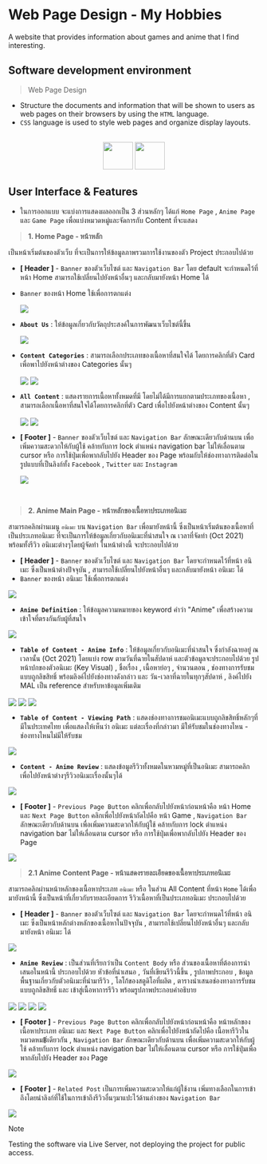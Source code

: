 # Web Page Design - My Hobbies

A website that provides information about games and anime that I find interesting.

## Software development environment

> Web Page Design
- Structure the documents and information that will be shown to users as web pages on their browsers by using the `HTML` language.
- `CSS` language is used to style web pages and organize display layouts.
  
<br>
<div align="center">
<img src="https://upload.wikimedia.org/wikipedia/commons/thumb/3/38/HTML5_Badge.svg/800px-HTML5_Badge.svg.png" width="60" height="55">
<img src="https://upload.wikimedia.org/wikipedia/commons/thumb/6/62/CSS3_logo.svg/800px-CSS3_logo.svg.png" width="60" height="55">
</div>

## User Interface & Features

* ในการออกแบบ จะแบ่งการแสดงผลออกเป็น 3 ส่วนหลักๆ ได้แก่ `Home Page` , `Anime Page` และ `Game Page` เพื่อแบ่งหมวดหมู่และจัดการกับ Content ที่จะแสดง

> **1. Home Page - หน้าหลัก**

เป็นหน้าเริ่มต้นของตัวเว็บ ที่จะเป็นการให้ข้อมูลภาพรวมการใช้งานของตัว Project ประกอบไปด้วย
  * **[ Header ]** - `Banner` ของตัวเว็บไซต์ และ `Navigation Bar` โดย default จะกำหนดไว้ที่หน้า Home สามารถใช้เปลี่ยนไปยังหน้าอื่นๆ และกลับมายังหน้า Home ได้
  * `Banner` ของหน้า Home ใช้เพื่อการตกแต่ง
    
    <img src="./IMG/home-1-page.png" align="center">
    
  * **`About Us`** : ให้ข้อมูลเกี่ยวกับวัตถุประสงค์ในการพัฒนาเว็บไซต์นี้ขึ้น

    <img src="./IMG/home-2-page.png" align="center">
    
  * **`Content Categories`** : สามารถเลือกประเภทของเนื้อหาที่สนใจได้ โดยการคลิกที่ตัว Card เพื่อพาไปยังหน้าต่างของ Categories นั้นๆ

    <img src="./IMG/home-7-categories-none.png" align="center">

    
    <img src="./IMG/home-3-categories.png" align="center">
    
    
  * **`All Content`** : แสดงรายการเนื้อหาทั้งหมดที่มี โดยไม่ได้มีการแยกตามประเภทของเนื้อหา , สามารถเลือกเนื้อหาที่สนใจได้โดยการคลิกที่ตัว Card เพื่อไปยังหน้าต่างของ Content นั้นๆ

    <img src="./IMG/home-4-content.png" align="center">  

    
    <img src="./IMG/home-6-content-choose.png" align="center">
    
  * **[ Footer ]** - `Banner` ของตัวเว็บไซต์ และ `Navigation Bar` ลักษณะเดียวกับด้านบน เพื่อเพิ่มความสะดวกให้กับผู้ใช้ คล้ายกับการ lock ตำแหน่ง navigation bar ไม่ให้เลื่อนตาม cursor  หรือ การใช้ปุ่มเพื่อพากลับไปยัง Header ของ Page พร้อมกับให้ช่องทางการติดต่อในรูปแบบที่เป็นลิงก์ทั้ง `Facebook` , `Twitter` และ `Instagram`

    <img src="./IMG/home-5-foot.png" align="center">

<br>

> **2. Anime Main Page - หน้าหลักของเนื้อหาประเภทอนิเมะ**

สามารถคลิกผ่านเมนู `อนิเมะ` บน `Navigation Bar` เพื่อมายังหน้านี้ ซึ่งเป็นหน้าเริ่มต้นของเนื้อหาที่เป็นประเภทอนิเมะ ที่จะเป็นการให้ข้อมูลเกี่ยวกับอนิเมะที่น่าสนใจ ณ เวลาที่จัดทำ (Oct 2021) พร้อมทั้งรีวิว อนิเมะต่างๆโดยผู้จัดทำ ในหน้าต่างนี้ จะประกอบไปด้วย

* **[ Header ]** - `Banner` ของตัวเว็บไซต์ และ `Navigation Bar` โดยจะกำหนดไว้ที่หน้า อนิเมะ ซึ่งเป็นหน้าต่างปัจจุบัน , สามารถใช้เปลี่ยนไปยังหน้าอื่นๆ และกลับมายังหน้า อนิเมะ ได้
* `Banner` ของหน้า อนิเมะ ใช้เพื่อการตกแต่ง

<img src="./IMG/anime-1-page.png" align="center">

 * **`Anime Definition`** : ให้ข้อมูลความหมายของ keyword คำว่า "Anime" เพื่อสร้างความเข้าใจที่ตรงกันกับผู้ที่สนใจ

<img src="./IMG/anime-definition.png" align="center">

 * **`Table of Content - Anime Info`** : ให้ข้อมูลเกี่ยวกับอนิเมะที่น่าสนใจ ซึ่งกำลังฉายอยู่ ณ เวลานั้น (Oct 2021) โดยแบ่ง row ตามวันที่ฉายในสัปดาห์ และตัวข้อมูลจะประกอบไปด้วย รูปหน้าปกของตัวอนิเมะ (Key Visual) , ชื่อเรื่อง , เนื้อหาย่อๆ , จำนวนตอน , ช่องทางการรับชมแบบถูกลิขสิทธิ์ พร้อมลิงค์ไปยังช่องทางดังกล่าว และ วัน-เวลาที่ฉายในทุกๆสัปดาห์ , ลิงค์ไปยัง MAL เป็น reference สำหรับหาข้อมูลเพิ่มเติม

<img src="./IMG/anime-table-1.png" align="center">

<img src="./IMG/anime-table-2.png" align="center">

<img src="./IMG/anime-table-3.png" align="center">

 * **`Table of Content - Viewing Path`** : แสดงช่องทางการชมอนิเมะแบบถูกลิขสิทธิ์หลักๆที่มีในประเทศไทย เพื่อแสดงให้เห็นว่า อนิเมะ แต่ละเรื่องที่กล่าวมา มีให้รับชมในช่องทางไหน - ช่องทางไหนไม่มีให้รับชม

<img src="./IMG/anime-table-path.png" align="center">

 * **`Content - Anime Review`** : แสดงข้อมูลรีวิวทั้งหมดในหวมหมู่ที่เป็นอนิเมะ สามารถคลิกเพื่อไปยังหน้าต่างๆรีวิวอนิเมะเรื่องนั้นๆได้

<img src="./IMG/anime-content.png" align="center">

  * **[ Footer ]** - `Previous Page Button` คลิกเพื่อกลับไปยังหน้าก่อนหน้าคือ หน้า Home และ `Next Page Button` คลิกเพื่อไปยังหน้าถัดไปคือ หน้า Game , `Navigation Bar` ลักษณะเดียวกับด้านบน เพื่อเพิ่มความสะดวกให้กับผู้ใช้ คล้ายกับการ lock ตำแหน่ง navigation bar ไม่ให้เลื่อนตาม cursor หรือ การใช้ปุ่มเพื่อพากลับไปยัง Header ของ Page

<img src="./IMG/anime-foot-nav.png" align="center">
<br>

> **2.1 Anime Content Page - หน้าแสดงรายละเอียดของเนื้อหาประเภทอนิเมะ**

สามารถคลิกผ่านหน้าหลักของเนื้อหาประเภท `อนิเมะ` หรือ ในส่วน All Content ที่หน้า `Home` ได้เพื่อมายังหน้านี้ ซึ่งเป็นหน้าที่เกี่ยวกับรายละเอียดการ รีวิวเนื้อหาที่เป็นประเภทอนิเมะ ประกอบไปด้วย

* **[ Header ]** - `Banner` ของตัวเว็บไซต์ และ `Navigation Bar` โดยจะกำหนดไว้ที่หน้า อนิเมะ ซึ่งเป็นหน้าหลักต่างหลักของเนื้อหาในปัจจุบัน , สามารถใช้เปลี่ยนไปยังหน้าอื่นๆ และกลับมายังหน้า อนิเมะ ได้

<img src="./IMG/anime-content-1.png" align="center">

* **`Anime Review`** : เป็นส่วนที่เรียกว่าเป็น `Content Body` หรือ ส่วนของเนื้อหาที่ต้องการนำเสนอในหน้านี้ ประกอบไปด้วย หัวข้อที่นำเสนอ , วันที่เขียนรีวิวนี้ขึ้น , รูปภาพประกอบ , ข้อมูลพื้นฐานเกี่ยวกับตัวอนิเมะที่นำมารีวิว , โลโก้ของสตูดิโอที่ผลิต , ตารางนำเสนอช่องทางการรับชมแบบถูกลิขสิทธิ์ และ เข้าสู่เนื้อหาการรีวิว พร้อมรูปภาพประกอบคำอธิบาย

<img src="./IMG/anime-content-2.png" align="center">

<img src="./IMG/anime-content-3.png" align="center">

<img src="./IMG/anime-content-4.png" align="center">

<img src="./IMG/anime-content-5.png" align="center">

* **[ Footer ]** - `Previous Page Button` คลิกเพื่อกลับไปยังหน้าก่อนหน้าคือ หน้าหลักของเนื้อหาประเภท อนิเมะ และ `Next Page Button` คลิกเพื่อไปยังหน้าถัดไปคือ เนื้อหารีวิวในหมวดหม฿่เดียวกัน , `Navigation Bar` ลักษณะเดียวกับด้านบน เพื่อเพิ่มความสะดวกให้กับผู้ใช้ คล้ายกับการ lock ตำแหน่ง navigation bar ไม่ให้เลื่อนตาม cursor หรือ การใช้ปุ่มเพื่อพากลับไปยัง Header ของ Page

<img src="./IMG/anime-content-nav.png" align="center">

* **[ Footer ]** - `Related Post` เป็นการเพิ่มความสะดวกให้แก่ผู้ใช้งาน เพิ่มทางเลือกในการเข้าถึงโดยนำลิงก์ที่ใช้ในการเข้าถึงรีวิวอื่นๆมาแปะไว้ด้านล่างของ `Navigation Bar`

<img src="./IMG/anime-content-related.png" align="center">

> [!NOTE]
> Testing the software via Live Server, not deploying the project for public access.
